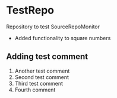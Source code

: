 # TestRepo
Repository to test SourceRepoMonitor

* Added functionality to square numbers

Adding test comment
--------------------
1. Another test comment
2. Second test comment
3. Third test comment
4. Fourth comment
